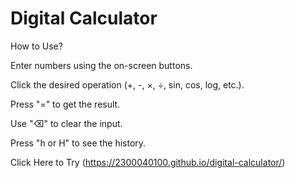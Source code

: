 # Digital Calculator

How to Use?

Enter numbers using the on-screen buttons.

Click the desired operation (+, -, ×, ÷, sin, cos, log, etc.).

Press "=" to get the result.

Use "⌫" to clear the input.

Press "h or H" to see the history.

Click Here to Try (https://2300040100.github.io/digital-calculator/)
